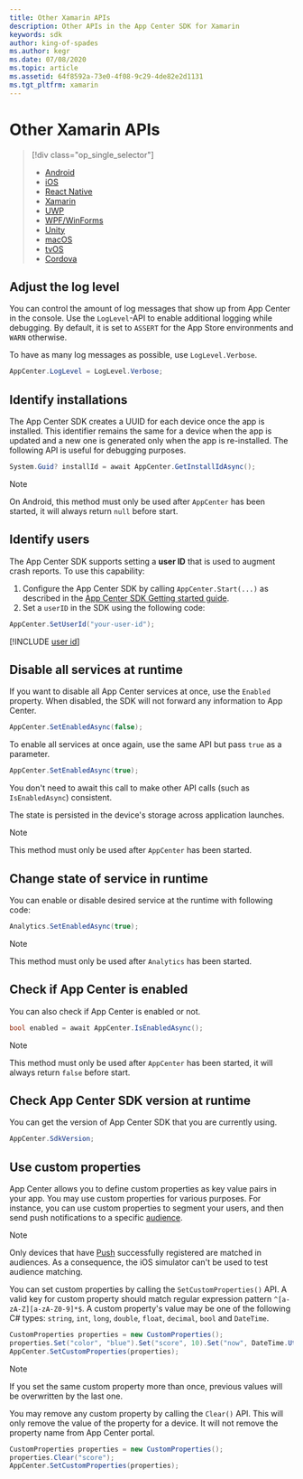 ```yaml
---
title: Other Xamarin APIs
description: Other APIs in the App Center SDK for Xamarin
keywords: sdk
author: king-of-spades
ms.author: kegr
ms.date: 07/08/2020
ms.topic: article
ms.assetid: 64f8592a-73e0-4f08-9c29-4de82e2d1131
ms.tgt_pltfrm: xamarin
---
```


# Other Xamarin APIs

> [!div  class="op_single_selector"]
> * [Android](android.md)
> * [iOS](ios.md)
> * [React Native](react-native.md)
> * [Xamarin](xamarin.md)
> * [UWP](uwp.md)
> * [WPF/WinForms](wpf-winforms.md)
> * [Unity](unity.md)
> * [macOS](macos.md)
> * [tvOS](tvos.md)
> * [Cordova](cordova.md)

## Adjust the log level

You can control the amount of log messages that show up from App Center in the console. Use the `LogLevel`-API to enable additional logging while debugging. By default, it is set to `ASSERT` for the App Store environments and `WARN` otherwise.

To have as many log messages as possible, use `LogLevel.Verbose`.

```csharp
AppCenter.LogLevel = LogLevel.Verbose;
```

## Identify installations

The App Center SDK creates a UUID for each device once the app is installed. This identifier remains the same for a device when the app is updated and a new one is generated only when the app is re-installed. The following API is useful for debugging purposes.

```csharp
System.Guid? installId = await AppCenter.GetInstallIdAsync();
```

> [!NOTE]
> On Android, this method must only be used after `AppCenter` has been started, it will always return `null` before start.

## Identify users

The App Center SDK supports setting a **user ID** that is used to augment crash reports. To use this capability:

1. Configure the App Center SDK by calling `AppCenter.Start(...)` as described in the [App Center SDK Getting started guide](~/sdk/getting-started/xamarin.md).
2. Set a `userID` in the SDK using the following code:

```csharp
AppCenter.SetUserId("your-user-id");
```

[!INCLUDE [user id](includes/user-id.md)]

## Disable all services at runtime

If you want to disable all App Center services at once, use the `Enabled` property. When disabled, the SDK will not forward any information to App Center.

```csharp
AppCenter.SetEnabledAsync(false);
```

To enable all services at once again, use the same API but pass `true` as a parameter.

```csharp
AppCenter.SetEnabledAsync(true);
```

You don't need to await this call to make other API calls (such as `IsEnabledAsync`) consistent.

The state is persisted in the device's storage across application launches.

> [!NOTE]
> This method must only be used after `AppCenter` has been started.

## Change state of service in runtime

You can enable or disable desired service at the runtime with following code:

```csharp
Analytics.SetEnabledAsync(true);
```

> [!NOTE]
> This method must only be used after `Analytics` has been started.

## Check if App Center is enabled

You can also check if App Center is enabled or not.

```csharp
bool enabled = await AppCenter.IsEnabledAsync();
```

> [!NOTE]
> This method must only be used after `AppCenter` has been started, it will always return `false` before start.

## Check App Center SDK version at runtime

You can get the version of App Center SDK that you are currently using.

```csharp
AppCenter.SdkVersion;
```

## Use custom properties

App Center allows you to define custom properties as key value pairs in your app. You may use custom properties for various purposes. For instance, you can use custom properties to segment your users, and then send push notifications to a specific [audience](~/push/send-notification.md#audiences).

> [!NOTE]
> Only devices that have [Push](../push/xamarin-ios.md) successfully registered are matched in audiences.
> As a consequence, the iOS simulator can't be used to test audience matching.

You can set custom properties by calling the `SetCustomProperties()` API. A valid key for custom property should match regular expression pattern `^[a-zA-Z][a-zA-Z0-9]*$`. A custom property's value may be one of the following C# types: `string`, `int`, `long`, `double`, `float`, `decimal`, `bool` and `DateTime`.

```csharp
CustomProperties properties = new CustomProperties();
properties.Set("color", "blue").Set("score", 10).Set("now", DateTime.UtcNow);
AppCenter.SetCustomProperties(properties);
```

> [!NOTE]
> If you set the same custom property more than once, previous values will be overwritten by the last one.

You may remove any custom property by calling the `Clear()` API. This will only remove the value of the property for a device. It will not remove the property name from App Center portal.

```csharp
CustomProperties properties = new CustomProperties();
properties.Clear("score");
AppCenter.SetCustomProperties(properties);
```
